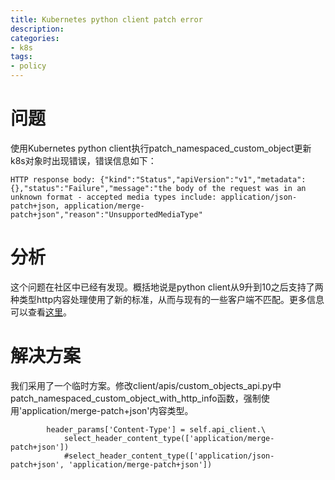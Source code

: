 ```yaml
---
title: Kubernetes python client patch error
description: 
categories:
- k8s
tags:
- policy
---
```


# 问题
使用Kubernetes python client执行patch_namespaced_custom_object更新k8s对象时出现错误，错误信息如下：

```
HTTP response body: {"kind":"Status","apiVersion":"v1","metadata":{},"status":"Failure","message":"the body of the request was in an unknown format - accepted media types include: application/json-patch+json, application/merge-patch+json","reason":"UnsupportedMediaType"
```

# 分析
这个问题在社区中已经有发现。概括地说是python client从9升到10之后支持了两种类型http内容处理使用了新的标准，从而与现有的一些客户端不匹配。更多信息可以查看[这里](https://github.com/kubernetes-client/python/issues/866)。

# 解决方案
我们采用了一个临时方案。修改client/apis/custom_objects_api.py中patch_namespaced_custom_object_with_http_info函数，强制使用'application/merge-patch+json'内容类型。
```
        header_params['Content-Type'] = self.api_client.\
            select_header_content_type(['application/merge-patch+json'])
            #select_header_content_type(['application/json-patch+json', 'application/merge-patch+json'])
```
